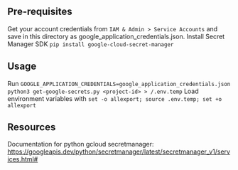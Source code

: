 ## Pre-requisites

Get your account credentials from `IAM & Admin > Service Accounts` and save in this directory as google_application_credentials.json.
Install Secret Manager SDK `pip install google-cloud-secret-manager`

## Usage

Run `GOOGLE_APPLICATION_CREDENTIALS=google_application_credentials.json python3 get-google-secrets.py <project-id> > /.env.temp`
Load environment variables with `set -o allexport; source .env.temp; set +o allexport`

## Resources

Documentation for python gcloud secretmanager: https://googleapis.dev/python/secretmanager/latest/secretmanager_v1/services.html#
